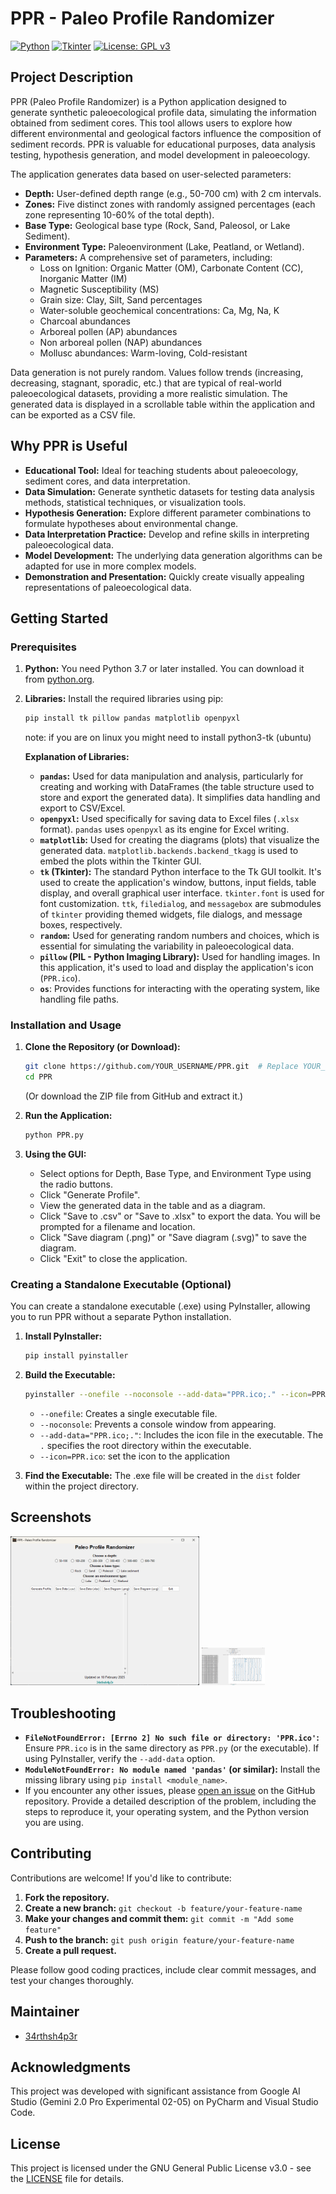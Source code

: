 # PPR - Paleo Profile Randomizer

[![Python](https://img.shields.io/badge/python-3.7+-blue.svg)](https://www.python.org/)
[![Tkinter](https://img.shields.io/badge/GUI-Tkinter-green.svg)](https://docs.python.org/3/library/tkinter.html)
[![License: GPL v3](https://img.shields.io/badge/License-GPLv3-blue.svg)](https://www.gnu.org/licenses/gpl-3.0)

## Project Description

PPR (Paleo Profile Randomizer) is a Python application designed to generate synthetic paleoecological profile data, simulating the information obtained from sediment cores. This tool allows users to explore how different environmental and geological factors influence the composition of sediment records. PPR is valuable for educational purposes, data analysis testing, hypothesis generation, and model development in paleoecology.

The application generates data based on user-selected parameters:

*   **Depth:** User-defined depth range (e.g., 50-700 cm) with 2 cm intervals.
*   **Zones:** Five distinct zones with randomly assigned percentages (each zone representing 10-60% of the total depth).
*   **Base Type:** Geological base type (Rock, Sand, Paleosol, or Lake Sediment).
*   **Environment Type:** Paleoenvironment (Lake, Peatland, or Wetland).
*   **Parameters:** A comprehensive set of parameters, including:
    *   Loss on Ignition: Organic Matter (OM), Carbonate Content (CC), Inorganic Matter (IM)
    *   Magnetic Susceptibility (MS)
    *   Grain size: Clay, Silt, Sand percentages
    *   Water-soluble geochemical concentrations: Ca, Mg, Na, K
    *   Charcoal abundances
    *   Arboreal pollen (AP) abundances
    *   Non arboreal pollen (NAP) abundances
    *   Mollusc abundances: Warm-loving, Cold-resistant

Data generation is not purely random.  Values follow trends (increasing, decreasing, stagnant, sporadic, etc.) that are typical of real-world paleoecological datasets, providing a more realistic simulation.  The generated data is displayed in a scrollable table within the application and can be exported as a CSV file.

## Why PPR is Useful

*   **Educational Tool:** Ideal for teaching students about paleoecology, sediment cores, and data interpretation.
*   **Data Simulation:** Generate synthetic datasets for testing data analysis methods, statistical techniques, or visualization tools.
*   **Hypothesis Generation:** Explore different parameter combinations to formulate hypotheses about environmental change.
*   **Data Interpretation Practice:** Develop and refine skills in interpreting paleoecological data.
*   **Model Development:** The underlying data generation algorithms can be adapted for use in more complex models.
*   **Demonstration and Presentation:** Quickly create visually appealing representations of paleoecological data.

## Getting Started

### Prerequisites

1.  **Python:** You need Python 3.7 or later installed.  You can download it from [python.org](https://www.python.org/).
2.  **Libraries:** Install the required libraries using pip:

    ```bash
    pip install tk pillow pandas matplotlib openpyxl
    ```
    note: if you are on linux you might need to install python3-tk (ubuntu)

    **Explanation of Libraries:**

    *   **`pandas`:** Used for data manipulation and analysis, particularly for creating and working with DataFrames (the table structure used to store and export the generated data).  It simplifies data handling and export to CSV/Excel.
    *   **`openpyxl`:**  Used specifically for saving data to Excel files (`.xlsx` format). `pandas` uses `openpyxl` as its engine for Excel writing.
    *   **`matplotlib`:** Used for creating the diagrams (plots) that visualize the generated data.  `matplotlib.backends.backend_tkagg` is used to embed the plots within the Tkinter GUI.
    *   **`tk` (Tkinter):**  The standard Python interface to the Tk GUI toolkit. It's used to create the application's window, buttons, input fields, table display, and overall graphical user interface.  `tkinter.font` is used for font customization. `ttk`, `filedialog`, and `messagebox` are submodules of `tkinter` providing themed widgets, file dialogs, and message boxes, respectively.
    *   **`random`:** Used for generating random numbers and choices, which is essential for simulating the variability in paleoecological data.
    *   **`pillow` (PIL - Python Imaging Library):** Used for handling images. In this application, it's used to load and display the application's icon (`PPR.ico`).
     * **`os`**: Provides functions for interacting with the operating system, like handling file paths.

### Installation and Usage

1.  **Clone the Repository (or Download):**
    ```bash
    git clone https://github.com/YOUR_USERNAME/PPR.git  # Replace YOUR_USERNAME
    cd PPR
    ```
    (Or download the ZIP file from GitHub and extract it.)

2.  **Run the Application:**

    ```bash
    python PPR.py
    ```

3.  **Using the GUI:**
    *   Select options for Depth, Base Type, and Environment Type using the radio buttons.
    *   Click "Generate Profile".
    *   View the generated data in the table and as a diagram.
    *   Click "Save to .csv" or "Save to .xlsx" to export the data.  You will be prompted for a filename and location.
    *   Click "Save diagram (.png)" or "Save diagram (.svg)" to save the diagram.
    *   Click "Exit" to close the application.

### Creating a Standalone Executable (Optional)

You can create a standalone executable (.exe) using PyInstaller, allowing you to run PPR without a separate Python installation.

1.  **Install PyInstaller:**

    ```bash
    pip install pyinstaller
    ```

2.  **Build the Executable:**

    ```bash
    pyinstaller --onefile --noconsole --add-data="PPR.ico;." --icon=PPR.ico PPR.py
    ```
    *   `--onefile`: Creates a single executable file.
    *   `--noconsole`: Prevents a console window from appearing.
    *   `--add-data="PPR.ico;."`: Includes the icon file in the executable. The `.` specifies the root directory within the executable.
    *   `--icon=PPR.ico`: set the icon to the application

3.  **Find the Executable:** The .exe file will be created in the `dist` folder within the project directory.

## Screenshots

<img src="main_window.png" alt="Project Screenshot" style="max-width: 60%; max-height: 60%;">
<img src="table_diagram.png" alt="Project Screenshot" style="max-width: 20%; max-height: 40%;">


## Troubleshooting

*   **`FileNotFoundError: [Errno 2] No such file or directory: 'PPR.ico'`:** Ensure `PPR.ico` is in the same directory as `PPR.py` (or the executable).  If using PyInstaller, verify the `--add-data` option.
*   **`ModuleNotFoundError: No module named 'pandas'` (or similar):**  Install the missing library using `pip install <module_name>`.
*   If you encounter any other issues, please [open an issue](https://github.com/34rthsh4p3r/PPR/issues) on the GitHub repository.  Provide a detailed description of the problem, including the steps to reproduce it, your operating system, and the Python version you are using.

## Contributing

Contributions are welcome!  If you'd like to contribute:

1.  **Fork the repository.**
2.  **Create a new branch:** `git checkout -b feature/your-feature-name`
3.  **Make your changes and commit them:** `git commit -m "Add some feature"`
4.  **Push to the branch:** `git push origin feature/your-feature-name`
5.  **Create a pull request.**

Please follow good coding practices, include clear commit messages, and test your changes thoroughly.

## Maintainer

*   [34rthsh4p3r](https://github.com/34rthsh4p3r)

## Acknowledgments

This project was developed with significant assistance from Google AI Studio (Gemini 2.0 Pro Experimental 02-05) on PyCharm and Visual Studio Code.

## License

This project is licensed under the GNU General Public License v3.0 - see the [LICENSE](documents/LICENSE) file for details.
